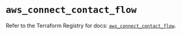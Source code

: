# `aws_connect_contact_flow`

Refer to the Terraform Registry for docs: [`aws_connect_contact_flow`](https://registry.terraform.io/providers/hashicorp/aws/5.38.0/docs/resources/connect_contact_flow).
